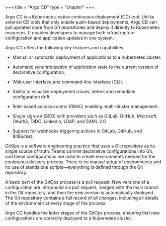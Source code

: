 +++
title = "Argo CD"
type = "chapter"
+++

Argo CD is a Kubernetes-native continuous deployment (CD) tool. Unlike external CD tools that only enable push-based
deployments, Argo CD can pull updated code from Git repositories and deploy it directly to Kubernetes resources.
It enables developers to manage both infrastructure configuration and application updates in one system.

Argo CD offers the following key features and capabilities:

- Manual or automatic deployment of applications to a Kubernetes cluster.

- Automatic synchronization of application state to the current version of declarative configuration.

- Web user interface and command-line interface (CLI).

- Ability to visualize deployment issues, detect and remediate configuration drift.

- Role-based access control (RBAC) enabling multi-cluster management.

- Single sign-on (SSO) with providers such as GitLab, GitHub, Microsoft, OAuth2, OIDC, LinkedIn, LDAP, and SAML 2.0

- Support for webhooks triggering actions in GitLab, GitHub, and BitBucket.

GitOps is a software engineering practice that uses a Git repository as its single source of truth. Teams commit
declarative configurations into Git, and these configurations are used to create environments needed for the continuous 
delivery process. There is no manual setup of environments and no use of standalone scripts—everything is defined through
the Git repository.

A basic part of the GitOps process is a pull request. New versions of a configuration are introduced via pull request,
merged with the main branch in the Git repository, and then the new version is automatically deployed. The Git repository
contains a full record of all changes, including all details of the environment at every stage of the process.

Argo CD handles the latter stages of the GitOps process, ensuring that new configurations are correctly deployed
to a Kubernetes cluster. 
